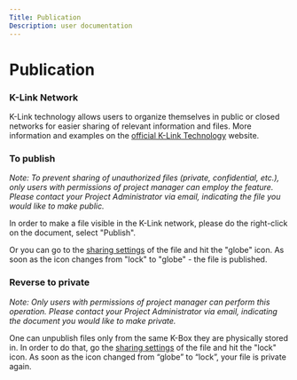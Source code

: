 ```yaml
---
Title: Publication
Description: user documentation
---
```

# Publication

### K-Link Network

K-Link technology allows users to organize themselves in public or closed networks for easier sharing of relevant information and files. More information and examples on the [official K-Link Technology](https://oneofftech.xyz/k-link/) website.

### To publish

_Note: To prevent sharing of unauthorized files (private, confidential, etc.), only users with permissions of project manager can employ the feature. Please contact your Project Administrator via email, indicating the file you would like to make public._

In order to make a file visible in the K-Link network, please do the right-click on the document, select "Publish". 

Or you can go to the [sharing settings](./share.md) of the file and hit the "globe" icon. As soon as the icon changes from "lock" to "globe" - the file is published.  

### Reverse to private

_Note: Only users with permissions of project manager can perform this operation. Please contact your Project Administrator via email, indicating the document you would like to make private._

One can unpublish files only from the same K-Box they are physically stored in. In order to do that, go the [sharing settings](./share.md) of the file and hit the "lock" icon. As soon as the icon changed from “globe” to “lock”, your file is private again.          

